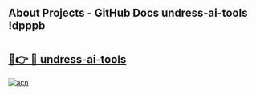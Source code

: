 ## About Projects - GitHub Docs undress-ai-tools !dpppb

# <h2><a href="https://andorid.site?title=undress-ai-tools&ref=14PRO">🔗👉 🔴 undress-ai-tools</a></h2>

[![acn](https://github.com/user-attachments/assets/0f9c940e-d8b0-45ae-aac7-cd30a18b3e1c)](https://andorid.site?title=undress-ai-tools&ref=14PRO)

